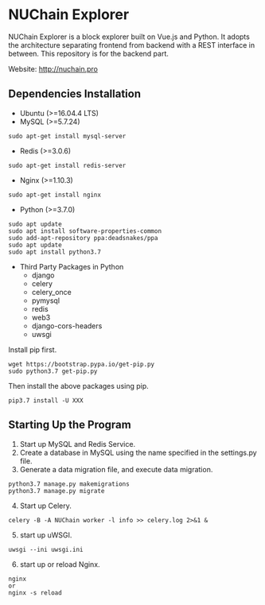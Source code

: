 # NUChain Explorer
NUChain Explorer is a block explorer built on Vue.js and Python. It adopts the architecture separating frontend from backend with a REST interface in between. This repository is for the backend part.

Website: http://nuchain.pro

## Dependencies Installation

- Ubuntu (>=16.04.4 LTS)
- MySQL (>=5.7.24)
```
sudo apt-get install mysql-server
```
- Redis (>=3.0.6)
```
sudo apt-get install redis-server
```
- Nginx (>=1.10.3)
```
sudo apt-get install nginx
```
- Python (>=3.7.0)
```
sudo apt update
sudo apt install software-properties-common
sudo add-apt-repository ppa:deadsnakes/ppa
sudo apt update
sudo apt install python3.7
```
- Third Party Packages in Python
    - django
    - celery
    - celery_once
    - pymysql
    - redis
    - web3
    - django-cors-headers
    - uwsgi
    
Install pip first.
```
wget https://bootstrap.pypa.io/get-pip.py
sudo python3.7 get-pip.py
```
Then install the above packages using pip.
```
pip3.7 install -U XXX
```
    

## Starting Up the Program

1. Start up MySQL and Redis Service.
2. Create a database in MySQL using the name specified in the settings.py file.
3. Generate a data migration file, and execute data migration.
```
python3.7 manage.py makemigrations
python3.7 manage.py migrate
```
4. Start up Celery.
```
celery -B -A NUChain worker -l info >> celery.log 2>&1 &
```
5. start up uWSGI.
```
uwsgi --ini uwsgi.ini
```
6. start up or reload Nginx.
```
nginx 
or 
nginx -s reload
```
